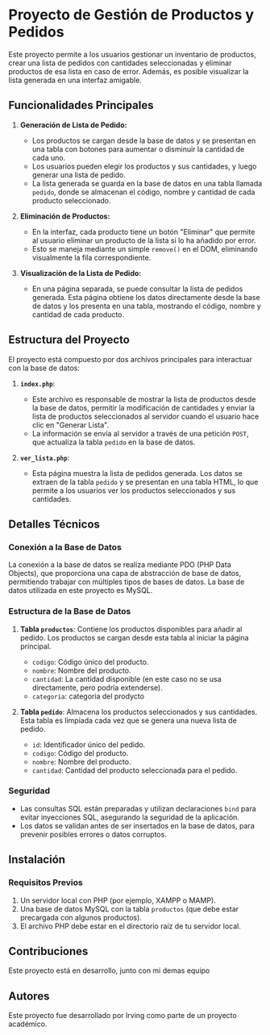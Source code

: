 # Proyecto de Gestión de Productos y Pedidos

Este proyecto permite a los usuarios gestionar un inventario de productos, crear una lista de pedidos con cantidades seleccionadas y eliminar productos de esa lista en caso de error. Además, es posible visualizar la lista generada en una interfaz amigable.

## Funcionalidades Principales

1. **Generación de Lista de Pedido:**
   - Los productos se cargan desde la base de datos y se presentan en una tabla con botones para aumentar o disminuir la cantidad de cada uno.
   - Los usuarios pueden elegir los productos y sus cantidades, y luego generar una lista de pedido.
   - La lista generada se guarda en la base de datos en una tabla llamada `pedido`, donde se almacenan el código, nombre y cantidad de cada producto seleccionado.

2. **Eliminación de Productos:**
   - En la interfaz, cada producto tiene un botón "Eliminar" que permite al usuario eliminar un producto de la lista si lo ha añadido por error.
   - Esto se maneja mediante un simple `remove()` en el DOM, eliminando visualmente la fila correspondiente.

3. **Visualización de la Lista de Pedido:**
   - En una página separada, se puede consultar la lista de pedidos generada. Esta página obtiene los datos directamente desde la base de datos y los presenta en una tabla, mostrando el código, nombre y cantidad de cada producto.

## Estructura del Proyecto

El proyecto está compuesto por dos archivos principales para interactuar con la base de datos:

1. **`index.php`**: 
   - Este archivo es responsable de mostrar la lista de productos desde la base de datos, permitir la modificación de cantidades y enviar la lista de productos seleccionados al servidor cuando el usuario hace clic en "Generar Lista".
   - La información se envía al servidor a través de una petición `POST`, que actualiza la tabla `pedido` en la base de datos.

2. **`ver_lista.php`**:
   - Esta página muestra la lista de pedidos generada. Los datos se extraen de la tabla `pedido` y se presentan en una tabla HTML, lo que permite a los usuarios ver los productos seleccionados y sus cantidades.

## Detalles Técnicos

### Conexión a la Base de Datos

La conexión a la base de datos se realiza mediante PDO (PHP Data Objects), que proporciona una capa de abstracción de base de datos, permitiendo trabajar con múltiples tipos de bases de datos. La base de datos utilizada en este proyecto es MySQL.

### Estructura de la Base de Datos

1. **Tabla `productos`**: Contiene los productos disponibles para añadir al pedido. Los productos se cargan desde esta tabla al iniciar la página principal.
   - `codigo`: Código único del producto.
   - `nombre`: Nombre del producto.
   - `cantidad`: La cantidad disponible (en este caso no se usa directamente, pero podría extenderse).
   - `categoria`: categoria del prodycto

2. **Tabla `pedido`**: Almacena los productos seleccionados y sus cantidades. Esta tabla es limpiada cada vez que se genera una nueva lista de pedido.
   - `id`: Identificador único del pedido.
   - `codigo`: Código del producto.
   - `nombre`: Nombre del producto.
   - `cantidad`: Cantidad del producto seleccionada para el pedido.

### Seguridad

- Las consultas SQL están preparadas y utilizan declaraciones `bind` para evitar inyecciones SQL, asegurando la seguridad de la aplicación.
- Los datos se validan antes de ser insertados en la base de datos, para prevenir posibles errores o datos corruptos.

## Instalación

### Requisitos Previos

1. Un servidor local con PHP (por ejemplo, XAMPP o MAMP).
2. Una base de datos MySQL con la tabla `productos` (que debe estar precargada con algunos productos).
3. El archivo PHP debe estar en el directorio raíz de tu servidor local.


## Contribuciones

Este proyecto está en desarrollo, junto con mi demas equipo

## Autores

Este proyecto fue desarrollado por Irving como parte de un proyecto académico.
